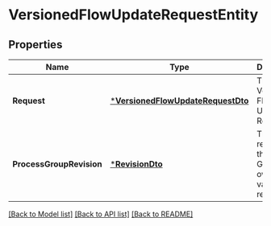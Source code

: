 # VersionedFlowUpdateRequestEntity

## Properties
Name | Type | Description | Notes
------------ | ------------- | ------------- | -------------
**Request** | [***VersionedFlowUpdateRequestDto**](VersionedFlowUpdateRequestDTO.md) | The Versioned Flow Update Request | [optional] [default to null]
**ProcessGroupRevision** | [***RevisionDto**](RevisionDTO.md) | The revision for the Process Group that owns this variable registry. | [optional] [default to null]

[[Back to Model list]](../README.md#documentation-for-models) [[Back to API list]](../README.md#documentation-for-api-endpoints) [[Back to README]](../README.md)


